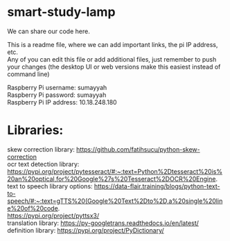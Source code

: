 # smart-study-lamp
We can share our code here. <br />

This is a readme file, where we can add important links, the pi IP address, etc. <br />
Any of you can edit this file or add additional files, just remember to push your changes (the desktop UI or web versions make this easiest instead of command line) <br />

Raspberry Pi username: sumayyah <br />
Raspberry Pi password: sumayyah <br />
Raspberry Pi IP address: 10.18.248.180 <br />
# Libraries:
skew correction library: https://github.com/fatihsucu/python-skew-correction <br />
ocr text detection library: https://pypi.org/project/pytesseract/#:~:text=Python%2Dtesseract%20is%20an%20optical,for%20Google%27s%20Tesseract%2DOCR%20Engine. <br />
text to speech library options: https://data-flair.training/blogs/python-text-to-speech/#:~:text=gTTS%20(Google%20Text%2Dto%2D,a%20single%20line%20of%20code. <br />
                                https://pypi.org/project/pyttsx3/ <br />
translation library: https://py-googletrans.readthedocs.io/en/latest/ <br />
definition library: https://pypi.org/project/PyDictionary/ <br />
